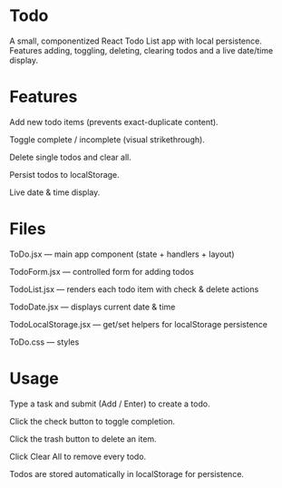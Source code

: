 # Todo
A small, componentized React Todo List app with local persistence. Features adding, toggling, deleting, clearing todos and a live date/time display.


# Features

Add new todo items (prevents exact-duplicate content).

Toggle complete / incomplete (visual strikethrough).

Delete single todos and clear all.

Persist todos to localStorage.

Live date & time display.


# **Files**

ToDo.jsx — main app component (state + handlers + layout)

TodoForm.jsx — controlled form for adding todos

TodoList.jsx — renders each todo item with check & delete actions

TodoDate.jsx — displays current date & time

TodoLocalStorage.jsx — get/set helpers for localStorage persistence

ToDo.css — styles


# Usage

Type a task and submit (Add / Enter) to create a todo.

Click the check button to toggle completion.

Click the trash button to delete an item.

Click Clear All to remove every todo.

Todos are stored automatically in localStorage for persistence.
